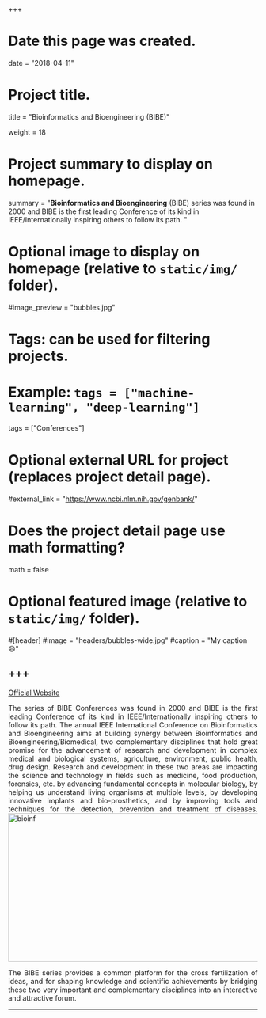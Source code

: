 +++
# Date this page was created.
date = "2018-04-11"

# Project title.
title = "Bioinformatics and Bioengineering (BIBE)"

weight = 18
# Project summary to display on homepage.
summary = "**Bioinformatics and Bioengineering** (BIBE) series was found in 2000 and BIBE is the first leading Conference of its kind in IEEE/Internationally inspiring others to follow its path.   "

# Optional image to display on homepage (relative to `static/img/` folder).
#image_preview = "bubbles.jpg"

# Tags: can be used for filtering projects.
# Example: `tags = ["machine-learning", "deep-learning"]`
tags = ["Conferences"]

# Optional external URL for project (replaces project detail page).
#external_link = "https://www.ncbi.nlm.nih.gov/genbank/"

# Does the project detail page use math formatting?
math = false

# Optional featured image (relative to `static/img/` folder).
#[header]
#image = "headers/bubbles-wide.jpg"
#caption = "My caption :smile:"


+++
---
[Official Website](http://bibe2018.asia.edu.tw/)

<p align="justify">The series of BIBE Conferences was found in 2000 and BIBE is the first leading Conference of its kind in IEEE/Internationally inspiring others to follow its path. The annual IEEE International Conference on Bioinformatics and Bioengineering aims at building synergy between Bioinformatics and Bioengineering/Biomedical, two complementary disciplines that hold great promise for the advancement of research and development in complex medical and biological systems, agriculture, environment, public health, drug design. Research and development in these two areas are impacting the science and technology in fields such as medicine, food production, forensics, etc. by advancing fundamental concepts in molecular biology, by helping us understand living organisms at multiple levels, by developing innovative implants and bio-prosthetics, and by improving tools and techniques for the detection, prevention and treatment of diseases. 

<img src="/img/journal/conf/bibe.jpg" width = "600" height = "300" alt="bioinf" align=center />

<p align="justify">The BIBE series provides a common platform for the cross fertilization of ideas, and for shaping knowledge and scientific achievements by bridging these two very important and complementary disciplines into an interactive and attractive forum.

---